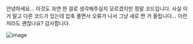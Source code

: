 안녕하세요... 이것도 과연 한 걸로 생각해주실지 모르겠지만 정말 코드입니다.
사실 이거 말고 다른 코드가 있는데 압축 풀면서 오류가 나서 그냥 새로 짠 거 올립니다...
이런 저라도 괜찮나요? 감사합니다.

![image](https://github.com/myurlxv/GameIt/assets/128339058/7c98bcf5-44eb-41b0-96cf-a60cca04ef26)

